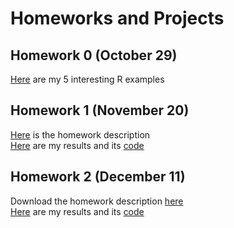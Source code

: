 # Homeworks and Projects

## Homework 0 (October 29)

[Here](files/example_homework_0.html) are my 5 interesting R examples

## Homework 1 (November 20)

[Here](files/HW1/IE582_Fall20_Homework1.pdf) is the homework description \
[Here](files/HW1/582HW1_alltasks.html) are my results and its [code](files/HW1/582HW1alltasks.ipynb)

## Homework 2 (December 11)
Download the homework description [here](files/HW2/IE582_Fall20_Homework2.pdf) \
[Here](files/HW2/582_HW2_Ersoy.html) are my results and its [code](files/HW1582_HW2_Ersoy.ipynb)
